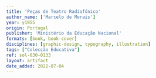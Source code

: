 ```yaml
---
title: 'Peças de Teatro Radiofónico'
author_name: ['Marcelo de Morais']
year: y1955
origin: Portugal
publisher: 'Ministério da Educação Nacional'
formats: [book, book-cover]
disciplines: [graphic-design, typography, illustration]
tags: ["Colecção Educativa"]
ref: sol-030-0133
layout: artifact
date_added: 2022-07-04
---
```

